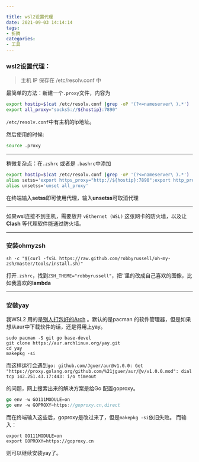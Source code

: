 ```yaml
---

title: wsl2设置代理
date: 2021-09-03 14:14:14
tags: 
- 折腾
categories: 
- 工具
---
```


### wsl2设置代理：

>主机 IP 保存在 /etc/resolv.conf 中
>

最简单的方法：新建一个`.proxy`文件，内容为

```sh
export hostip=$(cat /etc/resolv.conf |grep -oP '(?<=nameserver\ ).*')
export all_proxy="socks5://${hostip}:7890"
```

`/etc/resolv.conf`中有主机的ip地址。

然后使用的时候:

```sh
source .proxy
```

---

稍微复杂点：在`.zshrc` 或者是	`.bashrc`中添加

```sh
export hostip=$(cat /etc/resolv.conf |grep -oP '(?<=nameserver\ ).*')
alias setss='export https_proxy="http://${hostip}:7890";export http_proxy="http://${hostip}:7890";export all_proxy="socks5://${hostip}:7890";'
alias unsetss='unset all_proxy'
```

在终端输入**setss**即可使用代理，输入**unsetss**可取消代理

---

如果wsl连接不到主机，需要放开 `vEthernet (WSL)` 这张网卡的防火墙，以及让**Clash** 等代理软件能通过防火墙。

---

### 安装ohmyzsh 

```curl
sh -c "$(curl -fsSL https://raw.github.com/robbyrussell/oh-my-zsh/master/tools/install.sh)"
```

打开`.zshrc`，找到`ZSH_THEME="robbyrussell"`，把‘’里的改成自己喜欢的图像，比如我喜欢的**lambda**

---

### 安装yay

我WSL2 用的是[别人打包好的Arch](https://github.com/yuk7/ArchWSL) 。默认的是pacman 的软件管理器，但是如果想从aur中下载软件的话，还是得用上yay。

```shell
sudo pacman -S git go base-devel
git clone https://aur.archlinux.org/yay.git
cd yay
makepkg -si
```

而这样运行会遇到`go: github.com/Jguer/aur@v1.0.0: Get "https://proxy.golang.org/github.com/%21jguer/aur/@v/v1.0.0.mod": dial tcp 142.251.43.17:443: i/o timeout`

的问题，网上搜索出来的解决方案是给Go 配置goproxy。

```go
go env -w GO111MODULE=on
go env -w GOPROXY=https://goproxy.cn,direct
```

而在终端输入这些后，goproxy是改过来了，但是`makepkg -si`依旧失败。
而输入：

```
export GO111MODULE=on
export GOPROXY=https://goproxy.cn
```

则可以继续安装yay了。


